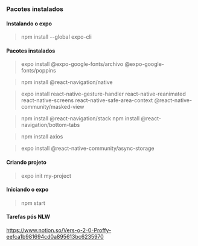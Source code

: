 ### Pacotes instalados

#### Instalando o expo
> npm install --global expo-cli

#### Pacotes instalados
> expo install @expo-google-fonts/archivo @expo-google-fonts/poppins

> npm install @react-navigation/native

> expo install react-native-gesture-handler react-native-reanimated react-native-screens react-native-safe-area-context @react-native-community/masked-view

> npm install @react-navigation/stack
> npm install @react-navigation/bottom-tabs

> npm install axios

> expo install @react-native-community/async-storage


#### Criando projeto 
> expo init my-project

#### Iniciando o expo
> npm start

#### Tarefas pós NLW

https://www.notion.so/Vers-o-2-0-Proffy-eefca1b981694cd0a895613bc6235970



